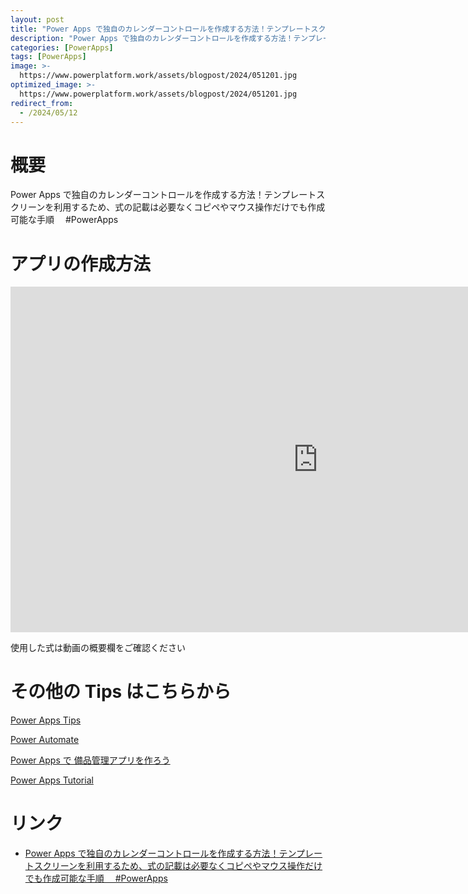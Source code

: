 ```yaml
---
layout: post
title: "Power Apps で独自のカレンダーコントロールを作成する方法！テンプレートスクリーンを利用するため、式の記載は必要なくコピペやマウス操作だけでも作成可能な手順 　#PowerApps"
description: "Power Apps で独自のカレンダーコントロールを作成する方法！テンプレートスクリーンを利用するため、式の記載は必要なくコピペやマウス操作だけでも作成可能な手順 　#PowerAppsを動画で分かりやすく解説"
categories: [PowerApps]
tags: [PowerApps]
image: >-
  https://www.powerplatform.work/assets/blogpost/2024/051201.jpg
optimized_image: >-
  https://www.powerplatform.work/assets/blogpost/2024/051201.jpg
redirect_from:
  - /2024/05/12
---
```



#  概要

Power Apps で独自のカレンダーコントロールを作成する方法！テンプレートスクリーンを利用するため、式の記載は必要なくコピペやマウス操作だけでも作成可能な手順 　#PowerApps


# アプリの作成方法

<iframe width="983" height="553" src="https://www.youtube.com/embed/5OfQtKGjuOw" title="YouTube video player" frameborder="0" allow="accelerometer; autoplay; clipboard-write; encrypted-media; gyroscope; picture-in-picture" allowfullscreen></iframe>


使用した式は動画の概要欄をご確認ください


# その他の Tips はこちらから

[Power Apps Tips](https://www.youtube.com/watch?v=VrAQf3JQ7yM&list=PLVhFi1fb3DqakSLVMn22DDcySXh9jtzi- )


[Power Automate](https://www.youtube.com/watch?v=-YnJYT0ASEM&list=PLVhFi1fb3Dqbzic6GieqnLFgD3aTj-eHA)


[Power Apps で 備品管理アプリを作ろう](https://www.youtube.com/playlist?list=PLVhFi1fb3DqZM3HKb8Hea6XEL96990Fyn)


[Power Apps Tutorial](https://www.youtube.com/playlist?list=PLVhFi1fb3DqalxpL974VvAJvV4iWoSbe_)


# リンク


- [Power Apps で独自のカレンダーコントロールを作成する方法！テンプレートスクリーンを利用するため、式の記載は必要なくコピペやマウス操作だけでも作成可能な手順 　#PowerApps](https://www.youtube.com/watch?v=5OfQtKGjuOw)

